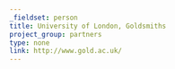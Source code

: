 ```yaml
---
_fieldset: person
title: University of London, Goldsmiths
project_group: partners
type: none
link: http://www.gold.ac.uk/
---
```

